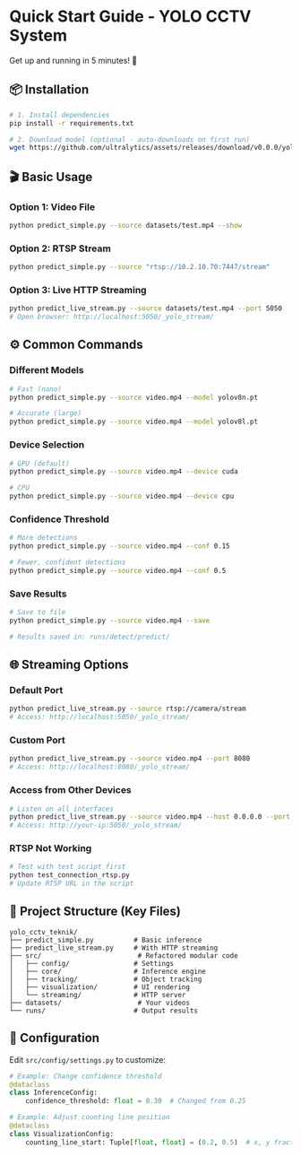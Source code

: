 # Quick Start Guide - YOLO CCTV System

Get up and running in 5 minutes! 🚀

## 📦 Installation

```bash
# 1. Install dependencies
pip install -r requirements.txt

# 2. Download model (optional - auto-downloads on first run)
wget https://github.com/ultralytics/assets/releases/download/v0.0.0/yolov8n.pt
```

## 🎬 Basic Usage

### Option 1: Video File

```bash
python predict_simple.py --source datasets/test.mp4 --show
```

### Option 2: RTSP Stream

```bash
python predict_simple.py --source "rtsp://10.2.10.70:7447/stream"
```

### Option 3: Live HTTP Streaming

```bash
python predict_live_stream.py --source datasets/test.mp4 --port 5050
# Open browser: http://localhost:5050/_yolo_stream/
```

## ⚙️ Common Commands

### Different Models

```bash
# Fast (nano)
python predict_simple.py --source video.mp4 --model yolov8n.pt

# Accurate (large)
python predict_simple.py --source video.mp4 --model yolov8l.pt
```

### Device Selection

```bash
# GPU (default)
python predict_simple.py --source video.mp4 --device cuda

# CPU
python predict_simple.py --source video.mp4 --device cpu
```

### Confidence Threshold

```bash
# More detections
python predict_simple.py --source video.mp4 --conf 0.15

# Fewer, confident detections
python predict_simple.py --source video.mp4 --conf 0.5
```

### Save Results

```bash
# Save to file
python predict_simple.py --source video.mp4 --save

# Results saved in: runs/detect/predict/
```

## 🌐 Streaming Options

### Default Port

```bash
python predict_live_stream.py --source rtsp://camera/stream
# Access: http://localhost:5050/_yolo_stream/
```

### Custom Port

```bash
python predict_live_stream.py --source video.mp4 --port 8080
# Access: http://localhost:8080/_yolo_stream/
```

### Access from Other Devices

```bash
# Listen on all interfaces
python predict_live_stream.py --source video.mp4 --host 0.0.0.0 --port 5050
# Access: http://your-ip:5050/_yolo_stream/
```

### RTSP Not Working

```bash
# Test with test script first
python test_connection_rtsp.py
# Update RTSP URL in the script
```

## 📁 Project Structure (Key Files)

```
yolo_cctv_teknik/
├── predict_simple.py          # Basic inference
├── predict_live_stream.py     # With HTTP streaming
├── src/                        # Refactored modular code
│   ├── config/                # Settings
│   ├── core/                  # Inference engine
│   ├── tracking/              # Object tracking
│   ├── visualization/         # UI rendering
│   └── streaming/             # HTTP server
├── datasets/                   # Your videos
└── runs/                      # Output results
```

## 🔧 Configuration

Edit `src/config/settings.py` to customize:

```python
# Example: Change confidence threshold
@dataclass
class InferenceConfig:
    confidence_threshold: float = 0.30  # Changed from 0.25

# Example: Adjust counting line position
@dataclass
class VisualizationConfig:
    counting_line_start: Tuple[float, float] = (0.2, 0.5)  # x, y fractions
```
